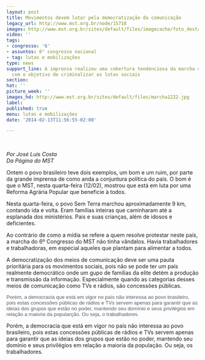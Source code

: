 ```yaml
---
layout: post
title: Movimentos devem lutar pela democratização da comunicação
legacy_url: http://www.mst.org.br/node/15718
images: http://www.mst.org.br/sites/default/files/imagecache/foto_destaque/marcha1222.jpg
video: ''
tags:
- congresso: '6'
- assuntos: 6° congresso nacional
- tag: lutas e mobilizações
type: news
support_line: A imprensa realizou uma cobertura tendenciosa da marcha do 6º Congresso
  com o objetivo de criminalizar as lutas sociais
section: 
hat: ''
picture_week: ''
images_hd: http://www.mst.org.br/sites/default/files/marcha1222.jpg
label: 
published: true
menu: lutas e mobilizações
date: '2014-02-13T11:56:55-02:00'

---
```

<p>&nbsp;</p><p><em>Por José Luís Costa<br>Da Página do MST</em></p><p>Ontem o povo brasileiro teve dois exemplos, um bom e um ruim, por parte da grande imprensa de como anda a conjuntura política do país. O bom é que o MST, nesta quarta-feira (12/02), mostrou que está em luta por uma Reforma Agrária Popular que beneficie à todos.</p><p>Nesta quarta-feira, o povo Sem Terra marchou aproximadamente 9 km,  contando ida e volta. Eram famílias inteiras que caminharam até a  esplanada dos ministérios. Pais e suas crianças, além de idosos e  deficientes.&nbsp; </p><p>Ao contrário de como a mídia se refere a quem resolve protestar neste país, a marcha do 6º Congresso do MST não tinha vândalos. Havia trabalhadores e trabalhadoras, em especial aqueles que plantam para alimentar a todos.</p><p>A democratização dos meios de comunicação deve ser uma pauta prioritária para os movimentos sociais, pois não se pode ter um país realmente democrático onde um gupo de famílias da elite detém a produção e transmissão da informação. Especialmente quando as categorias desses meios de comunicação como TVs e rádios, são concessões públicas.&nbsp; </p><p><font color="#535d66"><font face="Arial, Verdana, Helvetica, sans-serif"><font style="font-size:10pt">Porém, a democracia que está em vigor no país não interessa ao povo brasileiro, pois estas concessões públicas de rádios e TVs servem apenas para garantir que as ideias dos grupos que estão no poder, mantendo seu domínio e seus privilégios em relação a maioria da popularção. Ou seja, o trabalhadores.</font></font></font></p><p>Porém, a democracia que está em vigor no país não interessa ao povo brasileiro, pois estas concessões públicas de rádios e TVs servem apenas para garantir que as ideias dos grupos que estão no poder, mantendo seu domínio e seus privilégios em relação a maioria da população. Ou seja, os trabalhadores.</p><div>&nbsp;</div><p>&nbsp;</p>
